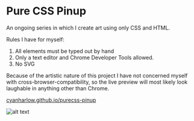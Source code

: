 # Pure CSS Pinup

An ongoing series in which I create art using only CSS and HTML.

Rules I have for myself:

1. All elements must be typed out by hand
2. Only a text editor and Chrome Developer Tools allowed.
3. No SVG

Because of the artistic nature of this project I have not concerned myself with cross-browser-compatibility, so the live preview will most likely look laughable in anything other than Chrome.

[cyanharlow.github.io/purecss-pinup](https://cyanharlow.github.io/purecss-pinup/)

![alt text](https://raw.githubusercontent.com/cyanharlow/purecss-pinup/main/preview.jpg)
